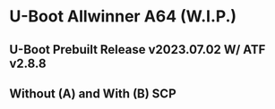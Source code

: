 # U-Boot Allwinner A64 (W.I.P.)
## U-Boot Prebuilt Release v2023.07.02 W/ ATF v2.8.8
## Without (A) and With (B) SCP
